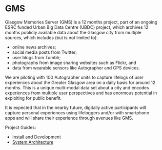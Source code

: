 # GMS

Glasgow Memories Server (GMS) is a 12 months project, part of an ongoing ESRC funded Urban Big Data Centre (UBDC) project, which archives 12 months publicly available data about the Glasgow city from multiple sources, which includes (but is not limited to):

* online news archives;
* social media posts from Twitter;
* user blogs from Tumblr;
* photographs from image sharing websites such as Flickr, and
* data from wearable sensors like Autographer and GPS devices.

We are piloting with 100 Autographer units to capture lifelogs of user experiences about the Greater Glasgow area on a daily basis for around 12 months. This is a unique multi-modal data set about a city and encodes experiences from multiple user perspectives and has enormous potential in exploiting for public benefit.

It is expected that in the nearby future, digitally active participants will capture personal experiences using lifeloggers and/or with smartphone apps and will share their experience through avenues like GMS.

Project Guides:
 - [Install and Development](InstallAndDevelopment.md)
 - [System Architecture](SystemArchitecture.md)
